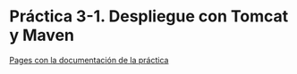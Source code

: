 # Práctica 3-1. Despliegue con Tomcat y Maven

[Pages con la documentación de la práctica](https://albert0pb.github.io/PerezBernabeu_Alberto_DAW_UD3_P1/)
